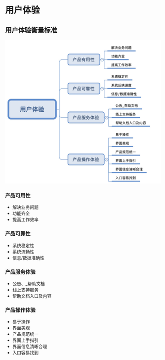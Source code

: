 # 用户体验

## 用户体验衡量标准

<img src='./用户体验衡量标准.jpg' alt="用户体验衡量标准" width="700">

### 产品可用性

- 解决业务问题
- 功能齐全
- 提高工作效率

### 产品可靠性

- 系统稳定性
- 系统流畅性
- 信息/数据准确性

### 产品服务体验

- 公告、\_帮助文档
- 线上支持服务
- 帮助文档入口及内容

### 产品操作体验

- 易于操作
- 界面美观
- 产品规范统一
- 界面上手指引
- 界面信息清晰合理
- 入口容易找到
